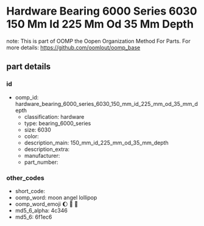 # Hardware Bearing 6000 Series 6030 150 Mm Id 225 Mm Od 35 Mm Depth  

note: This is part of OOMP the Oopen Organization Method For Parts. For more details: https://github.com/oomlout/oomp_base

##  part details





### id
* oomp_id: hardware_bearing_6000_series_6030_150_mm_id_225_mm_od_35_mm_depth
  * classification: hardware
  * type: bearing_6000_series
  * size: 6030
  * color: 
  * description_main: 150_mm_id_225_mm_od_35_mm_depth
  * description_extra: 
  * manufacturer: 
  * part_number: 

### other_codes
* short_code: 
* oomp_word: moon angel lollipop
* oomp_word_emoji :moon: :angel: :lollipop:
* md5_6_alpha: 4c346
* md5_6: 6f1ec6